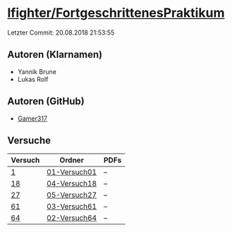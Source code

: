 # [lfighter/FortgeschrittenesPraktikum](https://github.com/lfighter/FortgeschrittenesPraktikum)

Letzter Commit: 20.08.2018 21:53:55

## Autoren (Klarnamen)
- Yannik Brune
- Lukas Rolf

## Autoren (GitHub)
- [Gamer317](https://github.com/Gamer317)

## Versuche

|       Versuch        |                                            Ordner                                             |PDFs|
|----------------------|-----------------------------------------------------------------------------------------------|----|
|[1](../../versuch/1)  |[01-Versuch01](https://github.com/lfighter/FortgeschrittenesPraktikum/tree/master/01-Versuch01)|–   |
|[18](../../versuch/18)|[04-Versuch18](https://github.com/lfighter/FortgeschrittenesPraktikum/tree/master/04-Versuch18)|–   |
|[27](../../versuch/27)|[05-Versuch27](https://github.com/lfighter/FortgeschrittenesPraktikum/tree/master/05-Versuch27)|–   |
|[61](../../versuch/61)|[03-Versuch61](https://github.com/lfighter/FortgeschrittenesPraktikum/tree/master/03-Versuch61)|–   |
|[64](../../versuch/64)|[02-Versuch64](https://github.com/lfighter/FortgeschrittenesPraktikum/tree/master/02-Versuch64)|–   |
